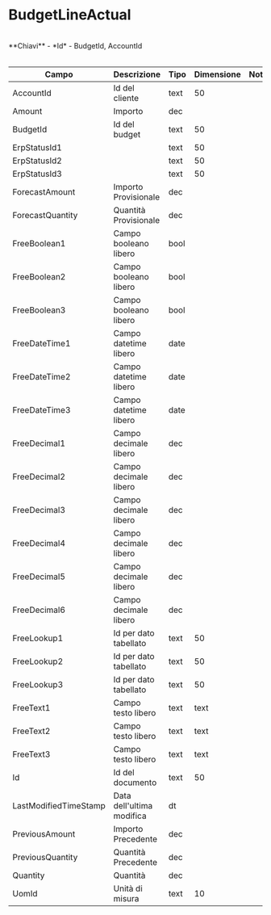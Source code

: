 # BudgetLineActual

<br>
**Chiavi**
- *Id*
- BudgetId, AccountId
<br><br>

| Campo | Descrizione | Tipo | Dimensione | Note |
| --- | --- | --- | --- | --- |
| AccountId | Id del cliente | text | 50 |  |
| Amount | Importo | dec |  |  |
| BudgetId | Id del budget | text | 50 |  |
| ErpStatusId1 |  | text | 50 |  |
| ErpStatusId2 |  | text | 50 |  |
| ErpStatusId3 |  | text | 50 |  |
| ForecastAmount | Importo Provisionale | dec |  |  |
| ForecastQuantity | Quantità Provisionale | dec |  |  |
| FreeBoolean1 | Campo booleano libero | bool |  |  |
| FreeBoolean2 | Campo booleano libero | bool |  |  |
| FreeBoolean3 | Campo booleano libero | bool |  |  |
| FreeDateTime1 | Campo datetime libero | date |  |  |
| FreeDateTime2 | Campo datetime libero | date |  |  |
| FreeDateTime3 | Campo datetime libero | date |  |  |
| FreeDecimal1 | Campo decimale libero | dec |  |  |
| FreeDecimal2 | Campo decimale libero | dec |  |  |
| FreeDecimal3 | Campo decimale libero | dec |  |  |
| FreeDecimal4 | Campo decimale libero | dec |  |  |
| FreeDecimal5 | Campo decimale libero | dec |  |  |
| FreeDecimal6 | Campo decimale libero | dec |  |  |
| FreeLookup1 | Id per dato tabellato | text | 50 |  |
| FreeLookup2 | Id per dato tabellato | text | 50 |  |
| FreeLookup3 | Id per dato tabellato | text | 50 |  |
| FreeText1 | Campo testo libero | text | text |  |
| FreeText2 | Campo testo libero | text | text |  |
| FreeText3 | Campo testo libero | text | text |  |
| Id | Id del documento | text | 50 |  |
| LastModifiedTimeStamp | Data dell'ultima modifica | dt |  |  |
| PreviousAmount | Importo Precedente | dec |  |  |
| PreviousQuantity | Quantità Precedente | dec |  |  |
| Quantity | Quantità | dec |  |  |
| UomId | Unità di misura | text | 10 |  |

